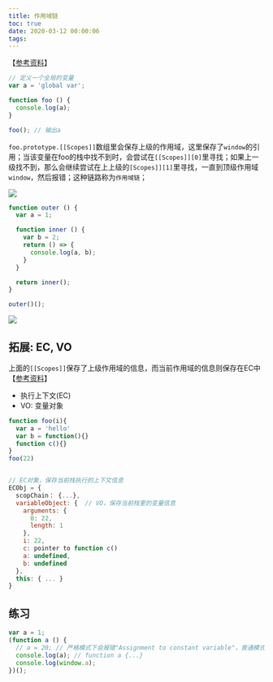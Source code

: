 ```yaml
---
title: 作用域链
toc: true
date: 2020-03-12 00:00:06
tags:
---
```


【[参考资料](https://juejin.im/post/5c08ef8ef265da616301dd01)】

```js
// 定义一个全局的变量
var a = 'global var';

function foo () {
  console.log(a);
}

foo(); // 输出a
```
`foo.prototype.[[Scopes]]`数组里会保存上级的作用域，这里保存了`window`的引用；当该变量在foo的栈中找不到时，会尝试在`[[Scopes]][0]`里寻找；如果上一级找不到，那么会继续尝试在上上级的`[Scopes]][1]`里寻找，一直到顶级作用域`window`，然后报错；这种链路称为`作用域链`；

![](/img/Snip20200312_8.png)


```js
function outer () {
  var a = 1;

  function inner () {
    var b = 2;
    return () => {
      console.log(a, b);
    }
  }

  return inner();
}

outer()();
```
![](/img/Snip20200312_9.png)


## 拓展: EC, VO
上面的`[[Scopes]]`保存了上级作用域的信息，而当前作用域的信息则保存在EC中【[参考资料](https://segmentfault.com/a/1190000009041008)】
* 执行上下文(EC)
* VO: 变量对象

```js
function foo(i){
  var a = 'hello'
  var b = function(){}
  function c(){}
}
foo(22)


// EC对象，保存当前栈执行的上下文信息
ECObj = {
  scopChain： {...},
  variableObject: {  // VO，保存当前栈里的变量信息
    arguments: {
      0: 22,
      length: 1
    },
    i: 22,
    c: pointer to function c()
    a: undefined,
    b: undefined
  },
  this: { ... }
}
```


## 练习
```js
var a = 1;
(function a () {
  // a = 20; // 严格模式下会报错"Assignment to constant variable"，普通模式会忽略
  console.log(a); // function a {...}
  console.log(window.a);
})();
```

